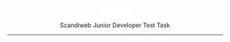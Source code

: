 <p align="center">
    <img src="img/white logo.png" style="height: 4ch;"><br>
    <span>Scandiweb Junior Developer Test Task</span>
</p>

<hr>